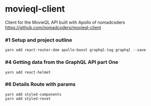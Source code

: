 # movieql-client

Client for the MovieQL API built with Apollo of nomadcoders <https://github.com/nomadcoders/movieql-client>

### #1 Setup and project outline
`yarn add react-router-dom apollo-boost graphql-tag graphql --save`

### #4 Getting data from the GraphQL API part One
`yarn add react-helmet`

### #6 Details Route with params

```shell
yarn add styled-components
yarn add styled-reset
```
